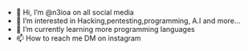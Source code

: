 - 👋 Hi, I’m @n3ioa on all social media
- 👀 I’m interested in Hacking,pentesting,programming, A.I and more...
- 🌱 I’m currently learning more programming languages
- 📫 How to reach me DM on instagram
